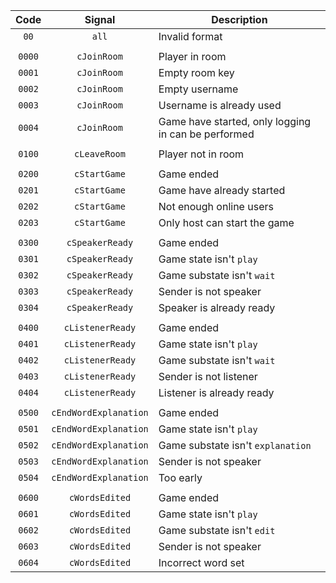Code | Signal | Description
:---: | :---: | ---
`00` | `all` | Invalid format
||
`0000` | `cJoinRoom` | Player in room
`0001` | `cJoinRoom` | Empty room key
`0002` | `cJoinRoom` | Empty username
`0003` | `cJoinRoom` | Username is already used
`0004` | `cJoinRoom` | Game have started, only logging in can be performed
||
`0100` | `cLeaveRoom` | Player not in room
||
`0200` | `cStartGame` | Game ended
`0201` | `cStartGame` | Game have already started
`0202` | `cStartGame` | Not enough online users
`0203` | `cStartGame` | Only host can start the game
||
`0300` | `cSpeakerReady` | Game ended
`0301` | `cSpeakerReady` | Game state isn't `play`
`0302` | `cSpeakerReady` | Game substate isn't `wait`
`0303` | `cSpeakerReady` | Sender is not speaker
`0304` | `cSpeakerReady` | Speaker is already ready
||
`0400` | `cListenerReady` | Game ended
`0401` | `cListenerReady` | Game state isn't `play`
`0402` | `cListenerReady` | Game substate isn't `wait`
`0403` | `cListenerReady` | Sender is not listener
`0404` | `cListenerReady` | Listener is already ready
||
`0500` | `cEndWordExplanation` | Game ended
`0501` | `cEndWordExplanation` | Game state isn't `play`
`0502` | `cEndWordExplanation` | Game substate isn't `explanation`
`0503` | `cEndWordExplanation` | Sender is not speaker
`0504` | `cEndWordExplanation` | Too early
||
`0600` | `cWordsEdited` | Game ended
`0601` | `cWordsEdited` | Game state isn't `play`
`0602` | `cWordsEdited` | Game substate isn't `edit`
`0603` | `cWordsEdited` | Sender is not speaker
`0604` | `cWordsEdited` | Incorrect word set